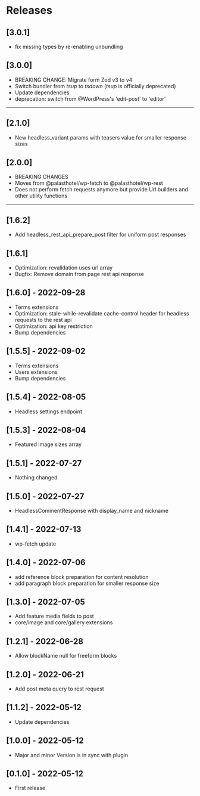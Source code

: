 # Releases

## [3.0.1]
* fix missing types by re-enabling unbundling

## [3.0.0]
* BREAKING CHANGE: Migrate form Zod v3 to v4
* Switch bundler from _tsup_ to _tsdown_ (_tsup_ is officially deprecated)
* Update dependencies
* deprecation: switch from @WordPress's 'edit-post' to 'editor'

---

## [2.1.0]
* New headless_variant params with teasers value for smaller response sizes

## [2.0.0]
* BREAKING CHANGES
* Moves from @palasthotel/wp-fetch to @palasthotel/wp-rest
* Does not perform fetch requests anymore but provide Url builders and other utility functions

---

## [1.6.2]
* Add headless_rest_api_prepare_post filter for uniform post responses

## [1.6.1]
* Optimization: revalidation uses url array
* Bugfix: Remove domain from page rest api response

## [1.6.0] - 2022-09-28
* Terms extensions
* Optimization: stale-while-revalidate cache-control header for headless requests to the rest api
* Optimization: api key restriction
* Bump dependencies

## [1.5.5] - 2022-09-02
* Terms extensions
* Users extensions
* Bump dependencies

## [1.5.4] - 2022-08-05
* Headless settings endpoint

## [1.5.3] - 2022-08-04
* Featured image sizes array

## [1.5.1] - 2022-07-27
* Nothing changed

## [1.5.0] - 2022-07-27
* HeadlessCommentResponse with display_name and nickname

## [1.4.1] - 2022-07-13
- wp-fetch update

## [1.4.0] - 2022-07-06
- add reference block preparation for content resolution
- add paragraph block preparation for smaller response size

## [1.3.0] - 2022-07-05
- Add feature media fields to post
- core/image and core/gallery extensions

## [1.2.1] - 2022-06-28
- Allow blockName null for freeform blocks

## [1.2.0] - 2022-06-21
- Add post meta query to rest request

## [1.1.2] - 2022-05-12
- Update dependencies

## [1.0.0] - 2022-05-12

- Major and minor Version is in sync with plugin

## [0.1.0] - 2022-05-12

- First release
